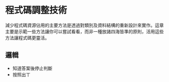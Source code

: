 # 程式碼調整技術
減少程式碼資源佔用的主要方法是透過對類別及資料結構的重新設計來實作。這章主要是示範一些方法讓你可以嘗試看看，而非一種放諸四海皆準的原則，活用這些方法讓程式碼更靈活。
## 邏輯
* 知道答案後停止判斷
* 按照出ㄒ
<!--stackedit_data:
eyJoaXN0b3J5IjpbMjExMzM2Nzg0MiwtNDEwOTU2MjY5XX0=
-->